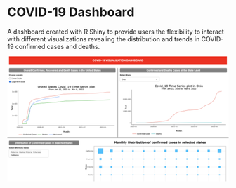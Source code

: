 # COVID-19 Dashboard
A dashboard created with R Shiny to provide users the flexibility to interact with different visualizations revealing the distribution and trends in COVID-19 confirmed cases and deaths.

![](covid-dashboard.png)
